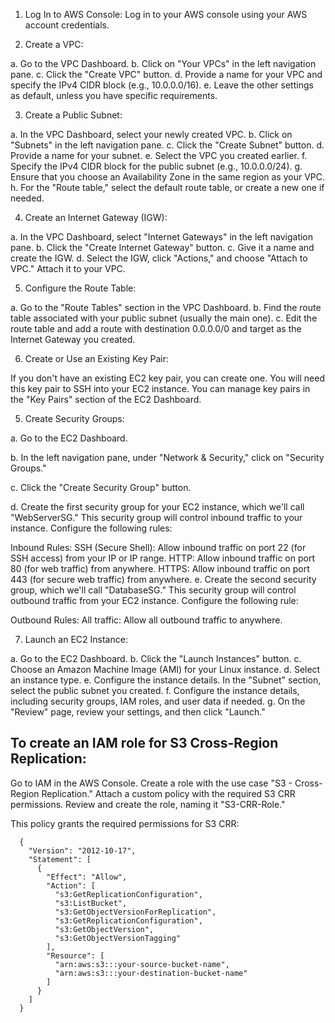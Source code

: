 
1. Log In to AWS Console:
Log in to your AWS console using your AWS account credentials.

2. Create a VPC:

a. Go to the VPC Dashboard.
b. Click on "Your VPCs" in the left navigation pane.
c. Click the "Create VPC" button.
d. Provide a name for your VPC and specify the IPv4 CIDR block (e.g., 10.0.0.0/16).
e. Leave the other settings as default, unless you have specific requirements.

3. Create a Public Subnet:

a. In the VPC Dashboard, select your newly created VPC.
b. Click on "Subnets" in the left navigation pane.
c. Click the "Create Subnet" button.
d. Provide a name for your subnet.
e. Select the VPC you created earlier.
f. Specify the IPv4 CIDR block for the public subnet (e.g., 10.0.0.0/24).
g. Ensure that you choose an Availability Zone in the same region as your VPC.
h. For the "Route table," select the default route table, or create a new one if needed.

4. Create an Internet Gateway (IGW):

a. In the VPC Dashboard, select "Internet Gateways" in the left navigation pane.
b. Click the "Create Internet Gateway" button.
c. Give it a name and create the IGW.
d. Select the IGW, click "Actions," and choose "Attach to VPC." Attach it to your VPC.

5. Configure the Route Table:

a. Go to the "Route Tables" section in the VPC Dashboard.
b. Find the route table associated with your public subnet (usually the main one).
c. Edit the route table and add a route with destination 0.0.0.0/0 and target as the Internet Gateway you created.

6. Create or Use an Existing Key Pair:

If you don't have an existing EC2 key pair, you can create one. You will need this key pair to SSH into your EC2 instance. You can manage key pairs in the "Key Pairs" section of the EC2 Dashboard.

5. Create Security Groups:

a. Go to the EC2 Dashboard.

b. In the left navigation pane, under "Network & Security," click on "Security Groups."

c. Click the "Create Security Group" button.

d. Create the first security group for your EC2 instance, which we'll call "WebServerSG." This security group will control inbound traffic to your instance. Configure the following rules:

Inbound Rules:
SSH (Secure Shell): Allow inbound traffic on port 22 (for SSH access) from your IP or IP range.
HTTP: Allow inbound traffic on port 80 (for web traffic) from anywhere.
HTTPS: Allow inbound traffic on port 443 (for secure web traffic) from anywhere.
e. Create the second security group, which we'll call "DatabaseSG." This security group will control outbound traffic from your EC2 instance. Configure the following rule:

Outbound Rules:
All traffic: Allow all outbound traffic to anywhere.

7. Launch an EC2 Instance:

a. Go to the EC2 Dashboard.
b. Click the "Launch Instances" button.
c. Choose an Amazon Machine Image (AMI) for your Linux instance.
d. Select an instance type.
e. Configure the instance details. In the "Subnet" section, select the public subnet you created.
f. Configure the instance details, including security groups, IAM roles, and user data if needed.
g. On the "Review" page, review your settings, and then click "Launch."





## To create an IAM role for S3 Cross-Region Replication:

Go to IAM in the AWS Console.
Create a role with the use case "S3 - Cross-Region Replication."
Attach a custom policy with the required S3 CRR permissions.
Review and create the role, naming it "S3-CRR-Role."

This policy grants the required permissions for S3 CRR:
   
      {
        "Version": "2012-10-17",
        "Statement": [
          {
            "Effect": "Allow",
            "Action": [
              "s3:GetReplicationConfiguration",
              "s3:ListBucket",
              "s3:GetObjectVersionForReplication",
              "s3:GetReplicationConfiguration",
              "s3:GetObjectVersion",
              "s3:GetObjectVersionTagging"
            ],
            "Resource": [
              "arn:aws:s3:::your-source-bucket-name",
              "arn:aws:s3:::your-destination-bucket-name"
            ]
          }
        ]
      }
